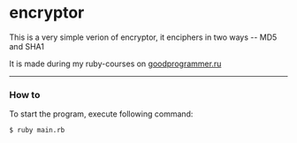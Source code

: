 # encryptor
This is a very simple verion of encryptor, it enciphers in two ways -- MD5 and SHA1

It is made during my ruby-courses on [goodprogrammer.ru](https://goodprogrammer.ru/)
***
### How to 

To start the program, execute following command:
```
$ ruby main.rb
```
